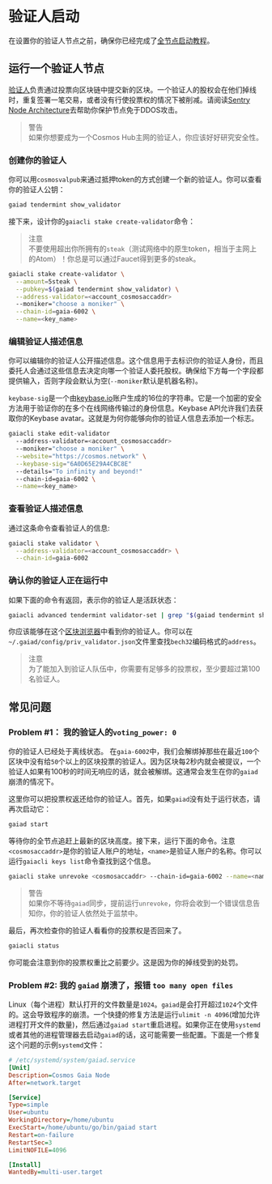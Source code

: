 # 验证人启动

在设置你的验证人节点之前，确保你已经完成了[全节点启动教程](https://cosmos.network/docs/getting-started/full-node.html)。

## 运行一个验证人节点
[验证人](https://cosmos.network/docs/validators/overview.html)负责通过投票向区块链中提交新的区块。一个验证人的股权会在他们掉线时，重复签署一笔交易，或者没有行使投票权的情况下被削减。请阅读[Sentry Node Architecture](https://cosmos.network/docs/validators/validator-faq.html#how-can-validators-protect-themselves-from-denial-of-service-attacks)去帮助你保护节点免于DDOS攻击。

> 警告  
如果你想要成为一个Cosmos Hub主网的验证人，你应该好好研究安全性。

### 创建你的验证人
你可以用`cosmosvalpub`来通过抵押token的方式创建一个新的验证人。你可以查看你的验证人公钥：
```bash
gaiad tendermint show_validator
```

接下来，设计你的`gaiacli stake create-validator`命令：
> 注意  
不要使用超出你所拥有的`steak`（测试网络中的原生token，相当于主网上的Atom）！你总是可以通过Faucet得到更多的steak。

```bash
gaiacli stake create-validator \
  --amount=5steak \
  --pubkey=$(gaiad tendermint show_validator) \
  --address-validator=<account_cosmosaccaddr>
  --moniker="choose a moniker" \
  --chain-id=gaia-6002 \
  --name=<key_name>
```

### 编辑验证人描述信息
你可以编辑你的验证人公开描述信息。这个信息用于去标识你的验证人身份，而且委托人会通过这些信息去决定向哪一个验证人委托股权。确保给下方每一个字段都提供输入，否则字段会默认为空(`--moniker`默认是机器名称)。

`keybase-sig`是一个由[keybase.io](https://keybase.io/)账户生成的16位的字符串。它是一个加密的安全方法用于验证你的在多个在线网络传输过的身份信息。Keybase API允许我们去获取你的Keybase avatar。这就是为何你能够向你的验证人信息去添加一个标志。
```bash
gaiacli stake edit-validator
  --address-validator=<account_cosmosaccaddr>
  --moniker="choose a moniker" \
  --website="https://cosmos.network" \
  --keybase-sig="6A0D65E29A4CBC8E"
  --details="To infinity and beyond!"
  --chain-id=gaia-6002 \
  --name=<key_name>
```

### 查看验证人描述信息
通过这条命令查看验证人的信息:
```bash
gaiacli stake validator \
  --address-validator=<account_cosmosaccaddr> \
  --chain-id=gaia-6002
```

### 确认你的验证人正在运行中
如果下面的命令有返回，表示你的验证人是活跃状态：
```bash
gaiacli advanced tendermint validator-set | grep "$(gaiad tendermint show_validator)"
```

你应该能够在这个[区块浏览器](https://explorecosmos.network/validators)中看到你的验证人。你可以在`~/.gaiad/config/priv_validator.json`文件里查找`bech32`编码格式的`address`。

> 注意  
为了能加入到验证人队伍中，你需要有足够多的投票权，至少要超过第100名验证人。

## 常见问题
### Problem #1： 我的验证人的`voting_power: 0`
你的验证人已经处于离线状态。 在`gaia-6002`中，我们会解绑掉那些在最近`100`个区块中没有给`50`个以上的区块投票的验证人。因为区块每2秒内就会被提议，一个验证人如果有100秒的时间无响应的话，就会被解绑。这通常会发生在你的`gaiad`崩溃的情况下。


这里你可以把投票权返还给你的验证人。首先，如果`gaiad`没有处于运行状态，请再次启动它：
```bash
gaiad start
```

等待你的全节点追赶上最新的区块高度。接下来，运行下面的命令。注意`<cosmosaccaddr>`是你的验证人账户的地址，`<name>`是验证人账户的名称。你可以运行`gaiacli keys list`命令查找到这个信息。

```bash
gaiacli stake unrevoke <cosmosaccaddr> --chain-id=gaia-6002 --name=<name>
```

> 警告  
如果你不等待`gaiad`同步，提前运行`unrevoke`，你将会收到一个错误信息告知你，你的验证人依然处于监禁中。

最后，再次检查你的验证人看看你的投票权是否回来了。
```bash
gaiacli status
```

你可能会注意到你的投票权重比之前要少。这是因为你的掉线受到的处罚。

### Problem #2: 我的 `gaiad` 崩溃了，报错 `too many open files`
Linux（每个进程）默认打开的文件数量是`1024`。`gaiad`是会打开超过`1024`个文件的。这会导致程序的崩溃。一个快捷的修复方法是运行`ulimit -n 4096`(增加允许进程打开文件的数量)，然后通过`gaiad start`重启进程。如果你正在使用`systemd`或者其他的进程管理器去启动`gaiad`的话，这可能需要一些配置。下面是一个修复这个问题的示例`systemd`文件：
```ini
# /etc/systemd/system/gaiad.service
[Unit]
Description=Cosmos Gaia Node
After=network.target

[Service]
Type=simple
User=ubuntu
WorkingDirectory=/home/ubuntu
ExecStart=/home/ubuntu/go/bin/gaiad start
Restart=on-failure
RestartSec=3
LimitNOFILE=4096

[Install]
WantedBy=multi-user.target
```